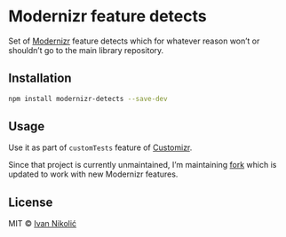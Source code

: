 # Modernizr feature detects

Set of [Modernizr](http://modernizr.com) feature detects which for whatever
reason won’t or shouldn’t go to the main library repository.

## Installation

```sh
npm install modernizr-detects --save-dev
```

## Usage

Use it as part of `customTests` feature of [Customizr](https://github.com/doctyper/customizr).

Since that project is currently unmaintained, I’m maintaining [fork](https://github.com/niksy/customizr) which is 
updated to work with new Modernizr features.

## License

MIT © [Ivan Nikolić](http://ivannikolic.com)
